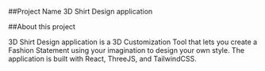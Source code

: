##Project Name
3D Shirt Design application

##About this project

3D Shirt Design application is a 3D Customization Tool that lets you create a Fashion Statement using your imagination to design your own style. The application is built with React, ThreeJS, and TailwindCSS.
